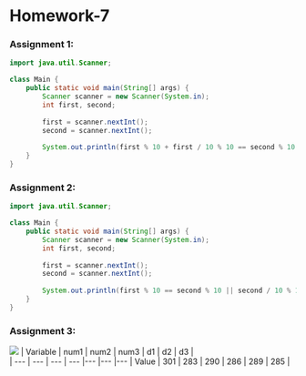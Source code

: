 # Homework-7

### Assignment 1:
```java
import java.util.Scanner;

class Main {
    public static void main(String[] args) {
        Scanner scanner = new Scanner(System.in);
        int first, second;
        
        first = scanner.nextInt();
        second = scanner.nextInt();
        
        System.out.println(first % 10 + first / 10 % 10 == second % 10 + second / 10 % 10 ? "Yes" : "No");
    }
}
```
### Assignment 2:
```java
import java.util.Scanner;

class Main {
    public static void main(String[] args) {
        Scanner scanner = new Scanner(System.in);
        int first, second;
        
        first = scanner.nextInt();
        second = scanner.nextInt();
        
        System.out.println(first % 10 == second % 10 || second / 10 % 10 == first / 10 % 10 ? "Yes" : "No");
    }
}
```
### Assignment 3:
![](https://i.imgur.com/AKQisxG.png)
| Variable | num1 | num2 | num3 | d1 | d2 | d3 |  
| --- | --- | --- | --- |--- |--- |--- |
Value | 301 | 283 | 290 | 286 | 289 | 285 | 
